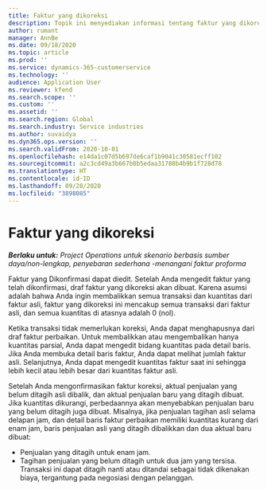 ```yaml
---
title: Faktur yang dikoreksi
description: Topik ini menyediakan informasi tentang faktur yang dikoreksi.
author: rumant
manager: AnnBe
ms.date: 09/18/2020
ms.topic: article
ms.prod: ''
ms.service: dynamics-365-customerservice
ms.technology: ''
audience: Application User
ms.reviewer: kfend
ms.search.scope: ''
ms.custom: ''
ms.assetid: ''
ms.search.region: Global
ms.search.industry: Service industries
ms.author: suvaidya
ms.dyn365.ops.version: ''
ms.search.validFrom: 2020-10-01
ms.openlocfilehash: e14da1c07d5b697de6caf1b9041c30581ecff102
ms.sourcegitcommit: a2c3cd49a3b667b8b5edaa31788b4b9b1f728d78
ms.translationtype: HT
ms.contentlocale: id-ID
ms.lasthandoff: 09/28/2020
ms.locfileid: "3898085"
---
```

# <a name="corrected-invoices"></a>Faktur yang dikoreksi

_**Berlaku untuk:** Project Operations untuk skenario berbasis sumber daya/non-lengkap, penyebaran sederhana -menangani faktur proforma_

Faktur yang Dikonfirmasi dapat diedit. Setelah Anda mengedit faktur yang telah dikonfirmasi, draf faktur yang dikoreksi akan dibuat. Karena asumsi adalah bahwa Anda ingin membalikkan semua transaksi dan kuantitas dari faktur asli, faktur yang dikoreksi ini mencakup semua transaksi dari faktur asli, dan semua kuantitas di atasnya adalah 0 (nol).

Ketika transaksi tidak memerlukan koreksi, Anda dapat menghapusnya dari draf faktur perbaikan. Untuk membalikkan atau mengembalikan hanya kuantitas parsial, Anda dapat mengedit bidang kuantitas pada detail baris. Jika Anda membuka detail baris faktur, Anda dapat melihat jumlah faktur asli. Selanjutnya, Anda dapat mengedit kuantitas faktur saat ini sehingga lebih kecil atau lebih besar dari kuantitas faktur asli.

Setelah Anda mengonfirmasikan faktur koreksi, aktual penjualan yang belum ditagih asli dibalik, dan aktual penjualan baru yang ditagih dibuat. Jika kuantitas dikurangi, perbedaannya akan menyebabkan penjualan baru yang belum ditagih juga dibuat. Misalnya, jika penjualan tagihan asli selama delapan jam, dan detail baris faktur perbaikan memiliki kuantitas kurang dari enam jam, baris penjualan asli yang ditagih dibalikkan dan dua aktual baru dibuat:

- Penjualan yang ditagih untuk enam jam.
- Tagihan penjualan yang belum ditagih untuk dua jam yang tersisa. Transaksi ini dapat ditagih nanti atau ditandai sebagai tidak dikenakan biaya, tergantung pada negosiasi dengan pelanggan.
